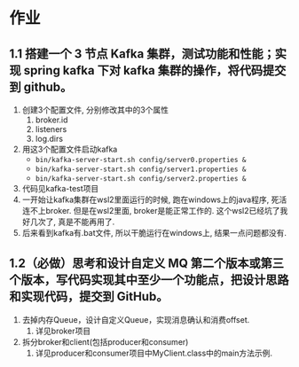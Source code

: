 # 作业
## 1.1 搭建一个 3 节点 Kafka 集群，测试功能和性能；实现 spring kafka 下对 kafka 集群的操作，将代码提交到 github。
1. 创建3个配置文件, 分别修改其中的3个属性
    1. broker.id
    2. listeners
    3. log.dirs
2. 用这3个配置文件启动kafka
    - `bin/kafka-server-start.sh config/server0.properties &`
    - `bin/kafka-server-start.sh config/server1.properties &`
    - `bin/kafka-server-start.sh config/server2.properties &`
3. 代码见kafka-test项目
4. 一开始让kafka集群在wsl2里面运行的时候, 跑在windows上的java程序, 死活连不上broker. 但是在wsl2里面, broker是能正常工作的. 这个wsl2已经坑了我好几次了, 真是不能再用了.
5. 后来看到kafka有.bat文件, 所以干脆运行在windows上, 结果一点问题都没有.

## 1.2（必做）思考和设计自定义 MQ 第二个版本或第三个版本，写代码实现其中至少一个功能点，把设计思路和实现代码，提交到 GitHub。
1. 去掉内存Queue，设计自定义Queue，实现消息确认和消费offset.
    1. 详见broker项目
2. 拆分broker和client(包括producer和consumer)
    1. 详见producer和consumer项目中MyClient.class中的main方法示例.